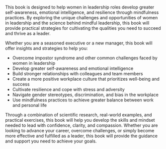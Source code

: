 
This book is designed to help women in leadership roles develop greater self-awareness, emotional intelligence, and resilience through mindfulness practices. By exploring the unique challenges and opportunities of women in leadership and the science behind mindful leadership, this book will provide practical strategies for cultivating the qualities you need to succeed and thrive as a leader.

Whether you are a seasoned executive or a new manager, this book will offer insights and strategies to help you:

* Overcome impostor syndrome and other common challenges faced by women in leadership
* Develop greater self-awareness and emotional intelligence
* Build stronger relationships with colleagues and team members
* Create a more positive workplace culture that prioritizes well-being and success
* Cultivate resilience and cope with stress and adversity
* Navigate gender stereotypes, discrimination, and bias in the workplace
* Use mindfulness practices to achieve greater balance between work and personal life

Through a combination of scientific research, real-world examples, and practical exercises, this book will help you develop the skills and mindset needed to lead with confidence, clarity, and compassion. Whether you are looking to advance your career, overcome challenges, or simply become more effective and fulfilled as a leader, this book will provide the guidance and support you need to achieve your goals.
